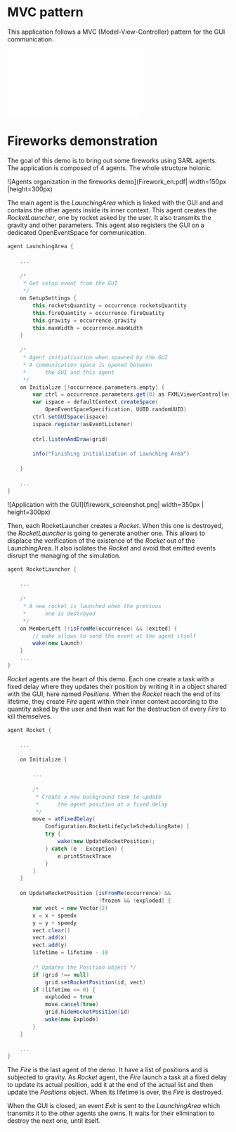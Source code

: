 # MVC pattern

This application follows a MVC (Model-View-Controller) pattern for the GUI communication.

![MVC pattern applied on this project](MVC_en.pdf)


# Fireworks demonstration


The goal of this demo is to bring out some fireworks using SARL agents.
The application is composed of 4 agents. The whole structure holonic.

![Agents organization in the fireworks demo](Firework_en.pdf| width=150px |height=300px)

The main agent is the *LaunchingArea* which is linked with the GUI and and contains the other agents inside its inner context.
This agent creates the *RocketLauncher*, one by rocket asked by the user. It also transmits the gravity and other parameters.
This agent also registers the GUI on a dedicated OpenEventSpace for communication.

```Scala
agent LaunchingArea {

	...

	/*
	 * Get setup event from the GUI
	 */
	on SetupSettings {
		this.rocketsQuantity = occurrence.rocketsQuantity
		this.fireQuantity = occurrence.fireQuatity
		this.gravity = occurrence.gravity
		this.maxWidth = occurrence.maxWidth
	}

	/*
	 * Agent initialisation when spawned by the GUI
	 * A communication space is opened between
	 * 		the GUI and this agent
	 */
	on Initialize [!occurrence.parameters.empty] {
		var ctrl = occurrence.parameters.get(0) as FXMLViewerController
		var ispace = defaultContext.createSpace(
			OpenEventSpaceSpecification, UUID.randomUUID)
		ctrl.setGUISpace(ispace)
		ispace.register(asEventListener)

		ctrl.listenAndDraw(grid)

		info("Finishing initialization of Launching Area")

	}

	...
}
```

![Application with the GUI](firework_screenshot.png| width=350px | height=300px)

Then, each RocketLauncher creates a *Rocket*. When this one is destroyed, the *RocketLauncher* is going to generate another one. This allows to displace the verification of the existence of the *Rocket* out of the LaunchingArea. It also isolates the *Rocket* and avoid that emitted events disrupt the managing of the simulation.

```Scala
agent RocketLauncher {

	...

	/*
	 * A new rocket is launched when the previous
	 * 		one is destroyed
	 */
	on MemberLeft [!isFromMe(occurrence) && !exited] {
		// wake allows to send the event at the agent itself
		wake(new Launch)
	}
	...
}
```

*Rocket* agents are the heart of this demo. Each one create a task with a fixed delay where they updates their position by writing it in a object shared with the GUI, here named *Positions*. When the *Rocket* reach the end of its lifetime, they create *Fire* agent within their inner context according to the quantity asked by the user and then wait for the destruction of every *Fire* to kill themselves.

```Scala
agent Rocket {

	...

	on Initialize {

		...

		/*
		 * Create a new background task to update
		 *		the agent position at a fixed delay
		 */
		move = atFixedDelay(
			Configuration.RocketLifeCycleSchedulingRate) [
			try {
				wake(new UpdateRocketPosition);
			} catch (e : Exception) {
				e.printStackTrace
			}
		]
	}

	on UpdateRocketPosition [isFromMe(occurrence) &&
							 !frozen && !exploded] {
		var vect = new Vector(2)
		x = x + speedx
		y = y + speedy
		vect.clear()
		vect.add(x)
		vect.add(y)
		lifetime = lifetime - 10

		/* Updates the Position object */
		if (grid !== null)
			grid.setRocketPosition(id, vect)
		if (lifetime <= 0) {
			exploded = true
			move.cancel(true)
			grid.hideHocketPosition(id)
			wake(new Explode)
		}
	}

	...
}

```
The *Fire* is the last agent of the demo. It have a list of positions and is subjected to gravity. As *Rocket* agent, the *Fire* launch a task at a fixed delay to update its actual position, add it at the end of the actual list and then update the *Positions* object. When its lifetime is over, the *Fire* is destroyed.

When the GUI is closed, an event *Exit* is sent to the *LaunchingArea* which transmits it to the other agents she owns. It waits for their elimination to destroy the next one, until itself.